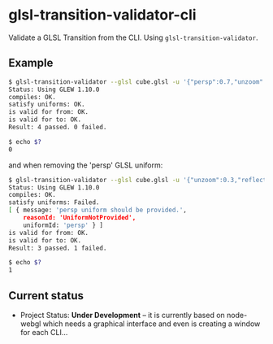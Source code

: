 glsl-transition-validator-cli
=========================

Validate a GLSL Transition from the CLI. Using `glsl-transition-validator`.

Example
----

```bash
$ glsl-transition-validator --glsl cube.glsl -u '{"persp":0.7,"unzoom":0.3,"reflection":0.4,"floating":3}' --from from.png --to to.png --width 512 --height 512
Status: Using GLEW 1.10.0
compiles: OK.
satisfy uniforms: OK.
is valid for from: OK.
is valid for to: OK.
Result: 4 passed. 0 failed.

$ echo $?
0
```

and when removing the 'persp' GLSL uniform:

```bash
$ glsl-transition-validator --glsl cube.glsl -u '{"unzoom":0.3,"reflection":0.4,"floating":3}' --from from.png --to to.png --width 512 --height 512
Status: Using GLEW 1.10.0
compiles: OK.
satisfy uniforms: Failed.
[ { message: 'persp uniform should be provided.',
    reasonId: 'UniformNotProvided',
    uniformId: 'persp' } ]
is valid for from: OK.
is valid for to: OK.
Result: 3 passed. 1 failed.

$ echo $?
1
```


Current status
---

* Project Status: **Under Development** – it is currently based on node-webgl which needs a graphical interface and even is creating a window for each CLI...
